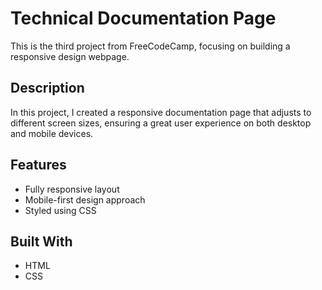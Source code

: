 # Technical Documentation Page

This is the third project from FreeCodeCamp, focusing on building a responsive design webpage.

## Description

In this project, I created a responsive documentation page that adjusts to different screen sizes, ensuring a great user experience on both desktop and mobile devices.

## Features

- Fully responsive layout
- Mobile-first design approach
- Styled using CSS

## Built With

- HTML
- CSS
